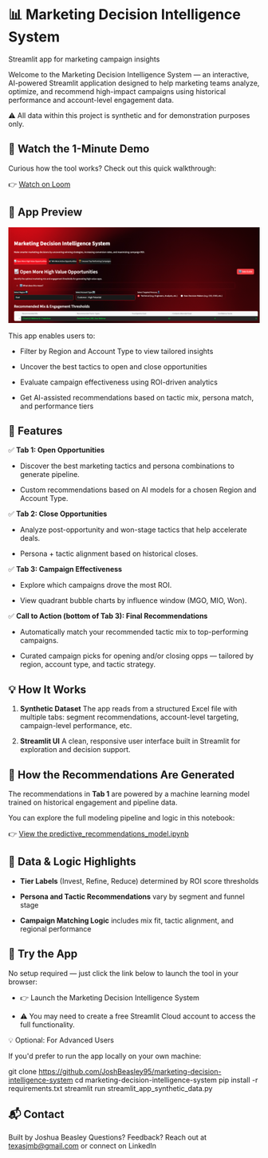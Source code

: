 # 📊 Marketing Decision Intelligence System
Streamlit app for marketing campaign insights


Welcome to the Marketing Decision Intelligence System — an interactive, AI-powered Streamlit application designed to help marketing teams analyze, optimize, and recommend high-impact campaigns using historical performance and account-level engagement data.

⚠️ All data within this project is synthetic and for demonstration purposes only.


## 🎥 Watch the 1-Minute Demo

Curious how the tool works? Check out this quick walkthrough:

👉 [Watch on Loom](https://www.loom.com/share/YOUR-VIDEO-LINK)

## 📸 App Preview

![App Preview](./app_preview.png)

This app enables users to:

- Filter by Region and Account Type to view tailored insights

- Uncover the best tactics to open and close opportunities

- Evaluate campaign effectiveness using ROI-driven analytics

- Get AI-assisted recommendations based on tactic mix, persona match, and performance tiers

  

## 🚀 Features
✅ **Tab 1: Open Opportunities**

- Discover the best marketing tactics and persona combinations to generate pipeline.

- Custom recommendations based on AI models for a chosen Region and Account Type.

✅ **Tab 2: Close Opportunities**

- Analyze post-opportunity and won-stage tactics that help accelerate deals.

- Persona + tactic alignment based on historical closes.

✅ **Tab 3: Campaign Effectiveness**

- Explore which campaigns drove the most ROI.

- View quadrant bubble charts by influence window (MGO, MIO, Won).

✅ **Call to Action (bottom of Tab 3): Final Recommendations**

- Automatically match your recommended tactic mix to top-performing campaigns.

- Curated campaign picks for opening and/or closing opps — tailored by region, account type, and tactic strategy.


## 💡 How It Works

1. **Synthetic Dataset**
The app reads from a structured Excel file with multiple tabs: segment recommendations, account-level targeting, campaign-level performance, etc.

2. **Streamlit UI**
A clean, responsive user interface built in Streamlit
 for exploration and decision support.


## 🧠 How the Recommendations Are Generated

The recommendations in **Tab 1** are powered by a machine learning model trained on historical engagement and pipeline data.

You can explore the full modeling pipeline and logic in this notebook:

👉 [View the predictive_recommendations_model.ipynb](./predictive_recommendations_model.ipynb)


## 🧠 Data & Logic Highlights

- **Tier Labels** (Invest, Refine, Reduce) determined by ROI score thresholds

- **Persona and Tactic Recommendations** vary by segment and funnel stage

- **Campaign Matching Logic** includes mix fit, tactic alignment, and regional performance


## 🚀 Try the App

No setup required — just click the link below to launch the tool in your browser:

- 👉 Launch the Marketing Decision Intelligence System

- ⚠️ You may need to create a free Streamlit Cloud account to access the full functionality.

💡 Optional: For Advanced Users

If you'd prefer to run the app locally on your own machine:

git clone https://github.com/JoshBeasley95/marketing-decision-intelligence-system
cd marketing-decision-intelligence-system
pip install -r requirements.txt
streamlit run streamlit_app_synthetic_data.py


## 📬 Contact

Built by Joshua Beasley
Questions? Feedback? Reach out at texasjmb@gmail.com
 or connect on LinkedIn

